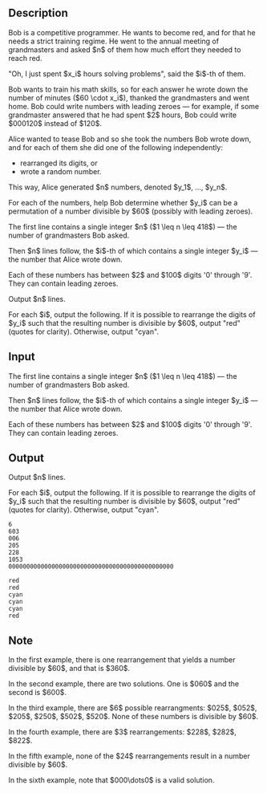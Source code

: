## Description

<div><p>Bob is a competitive programmer. He wants to become red, and for that he needs a strict training regime. He went to the annual meeting of grandmasters and asked $n$ of them how much effort they needed to reach red.</p><p>"Oh, I just spent $x_i$ <span class="tex-font-style-bf">hours</span> solving problems", said the $i$-th of them. </p><p>Bob wants to train his math skills, so for each answer he wrote down the number of <span class="tex-font-style-bf">minutes</span> ($60 \cdot x_i$), thanked the grandmasters and went home. Bob could write numbers with leading zeroes — for example, if some grandmaster answered that he had spent $2$ hours, Bob could write $000120$ instead of $120$.</p><p>Alice wanted to tease Bob and so she took the numbers Bob wrote down, and for each of them she did one of the following independently: </p><ul> <li> rearranged its digits, or </li><li> wrote a random number. </li></ul><p>This way, Alice generated $n$ numbers, denoted $y_1$, ..., $y_n$.</p><p>For each of the numbers, help Bob determine whether $y_i$ can be a permutation of a number divisible by $60$ (possibly with leading zeroes).</p></div><div class="input-specification"><p>The first line contains a single integer $n$ ($1 \leq n \leq 418$)&nbsp;— the number of grandmasters Bob asked.</p><p>Then $n$ lines follow, the $i$-th of which contains a single integer $y_i$&nbsp;— the number that Alice wrote down.</p><p>Each of these numbers has between $2$ and $100$ digits '0' through '9'. They can contain leading zeroes.</p></div><div class="output-specification"><p>Output $n$ lines.</p><p>For each $i$, output the following. If it is possible to rearrange the digits of $y_i$ such that the resulting number is divisible by $60$, output "<span class="tex-font-style-tt">red</span>" (quotes for clarity). Otherwise, output "<span class="tex-font-style-tt">cyan</span>".</p></div>

## Input

<p>The first line contains a single integer $n$ ($1 \leq n \leq 418$)&nbsp;— the number of grandmasters Bob asked.</p><p>Then $n$ lines follow, the $i$-th of which contains a single integer $y_i$&nbsp;— the number that Alice wrote down.</p><p>Each of these numbers has between $2$ and $100$ digits '0' through '9'. They can contain leading zeroes.</p>

## Output

<p>Output $n$ lines.</p><p>For each $i$, output the following. If it is possible to rearrange the digits of $y_i$ such that the resulting number is divisible by $60$, output "<span class="tex-font-style-tt">red</span>" (quotes for clarity). Otherwise, output "<span class="tex-font-style-tt">cyan</span>".</p>





```input1
6
603
006
205
228
1053
0000000000000000000000000000000000000000000000
```




```output1
red
red
cyan
cyan
cyan
red
```



## Note

<p>In the first example, there is one rearrangement that yields a number divisible by $60$, and that is $360$.</p><p>In the second example, there are two solutions. One is $060$ and the second is $600$.</p><p>In the third example, there are $6$ possible rearrangments: $025$, $052$, $205$, $250$, $502$, $520$. None of these numbers is divisible by $60$.</p><p>In the fourth example, there are $3$ rearrangements: $228$, $282$, $822$.</p><p>In the fifth example, none of the $24$ rearrangements result in a number divisible by $60$.</p><p>In the sixth example, note that $000\dots0$ is a valid solution.</p>
